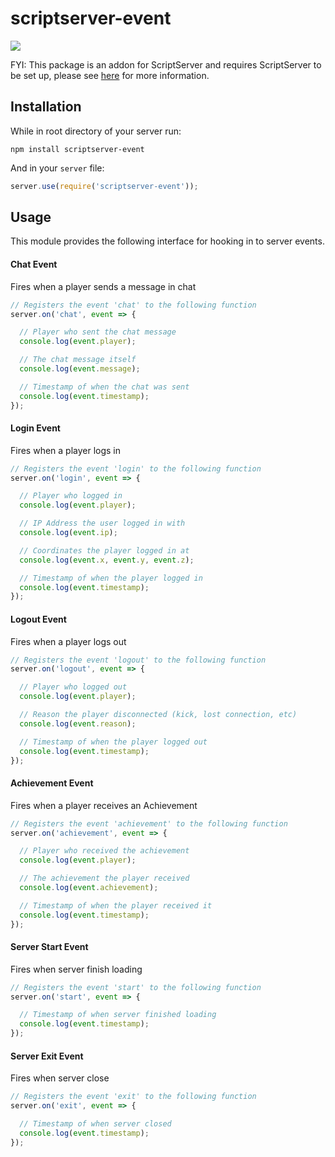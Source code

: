scriptserver-event
====================

[![](http://i.imgur.com/zhptNme.png)](https://github.com/garrettjoecox/scriptserver)

FYI: This package is an addon for ScriptServer and requires ScriptServer to be set up, please see [here](https://github.com/garrettjoecox/scriptserver) for more information.

## Installation
While in root directory of your server run:
```
npm install scriptserver-event
```
And in your `server` file:
```javascript
server.use(require('scriptserver-event'));
```

## Usage
This module provides the following interface for hooking in to server events.

#### Chat Event
Fires when a player sends a message in chat
```javascript
// Registers the event 'chat' to the following function
server.on('chat', event => {

  // Player who sent the chat message
  console.log(event.player);

  // The chat message itself
  console.log(event.message);

  // Timestamp of when the chat was sent
  console.log(event.timestamp);
});
```

#### Login Event
Fires when a player logs in
```javascript
// Registers the event 'login' to the following function
server.on('login', event => {

  // Player who logged in
  console.log(event.player);

  // IP Address the user logged in with
  console.log(event.ip);

  // Coordinates the player logged in at
  console.log(event.x, event.y, event.z);

  // Timestamp of when the player logged in
  console.log(event.timestamp);
});
```

#### Logout Event
Fires when a player logs out
```javascript
// Registers the event 'logout' to the following function
server.on('logout', event => {

  // Player who logged out
  console.log(event.player);

  // Reason the player disconnected (kick, lost connection, etc)
  console.log(event.reason);

  // Timestamp of when the player logged out
  console.log(event.timestamp);
});
```

#### Achievement Event
Fires when a player receives an Achievement
```javascript
// Registers the event 'achievement' to the following function
server.on('achievement', event => {

  // Player who received the achievement
  console.log(event.player);

  // The achievement the player received
  console.log(event.achievement);

  // Timestamp of when the player received it
  console.log(event.timestamp);
});
```

#### Server Start Event
Fires when server finish loading
```javascript
// Registers the event 'start' to the following function
server.on('start', event => {

  // Timestamp of when server finished loading
  console.log(event.timestamp);
});
```

#### Server Exit Event
Fires when server close
```javascript
// Registers the event 'exit' to the following function
server.on('exit', event => {

  // Timestamp of when server closed
  console.log(event.timestamp);
});
```

